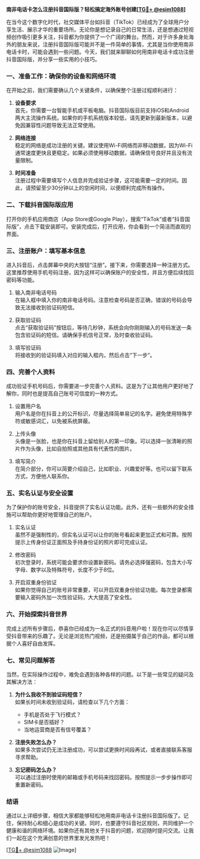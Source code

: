**南非电话卡怎么注册抖音国际版？轻松搞定海外账号创建[[TG💪+ @esim1088](https://t.me/s/esim1088)]**

在当今这个数字化时代，社交媒体平台如抖音（TikTok）已经成为了全球用户分享生活、展示才华的重要场所。无论你是想记录自己的日常生活，还是想通过短视频创作吸引更多关注，抖音都为你提供了一个广阔的舞台。然而，对于许多身处海外的朋友来说，注册抖音国际版可能并不是一件简单的事情，尤其是当你使用南非电话卡时，可能会遇到一些问题。今天，我们就来聊聊如何用南非电话卡成功注册抖音国际版，并分享一些实用的小技巧。

### 一、准备工作：确保你的设备和网络环境

在开始之前，我们需要确认几个关键条件，以确保整个注册过程顺利进行：

1. **设备要求**  
   首先，你需要一台智能手机或平板电脑。抖音国际版目前支持iOS和Android两大主流操作系统。如果你的手机系统版本较低，请先更新到最新版本，以避免因兼容性问题导致无法正常使用。

2. **网络连接**  
   稳定的网络是成功注册的关键。建议使用Wi-Fi网络而非移动数据，因为Wi-Fi通常速度更快且更稳定。如果必须使用移动数据，请确保信号良好并且没有流量限制。

3. **时间准备**  
   注册过程中需要填写个人信息并完成验证步骤，这可能需要一定的时间。因此，请预留至少30分钟以上的空闲时间，以便顺利完成所有操作。

### 二、下载抖音国际版应用

打开你的手机应用商店（App Store或Google Play），搜索“TikTok”或者“抖音国际版”，点击下载安装即可。安装完成后，打开应用，你会看到一个简洁而直观的界面。

### 三、注册账户：填写基本信息

进入抖音后，点击屏幕中央的大按钮“注册”。接下来，你需要选择一种注册方式。这里推荐使用手机号码注册，因为这样可以确保账户的安全性，并且方便后续找回密码等功能。

1. 输入南非电话号码  
   在输入框中填入你的南非电话号码。注意检查号码是否正确，错误的号码会导致无法接收到验证码短信。

2. 获取验证码  
   点击“获取验证码”按钮后，等待几秒钟，系统会向你刚刚输入的号码发送一条包含验证码的短信。请确保手机信号正常，及时查收验证码。

3. 填写验证码  
   将接收到的验证码填入对应的输入框内，然后点击“下一步”。

### 四、完善个人资料

成功验证手机号码后，你需要进一步完善个人资料。这是为了让其他用户更好地了解你，同时也是提高自己账号可信度的一种方式。

1. 设置用户名  
   用户名是你在抖音上的公开标识，尽量选择简单易记的名字。避免使用特殊字符或敏感词汇，以免被系统屏蔽。

2. 上传头像  
   头像是一张脸，也是你在抖音上留给别人的第一印象。可以选择一张清晰的照片作为头像，比如自拍照或其他具有代表性的图片。

3. 填写简介  
   在简介部分，你可以简要介绍自己，比如职业、兴趣爱好等。也可以留下联系方式，方便他人联系你。

### 五、实名认证与安全设置

为了保护你的账号安全，抖音提供了实名认证功能。此外，还有一些额外的安全措施可以帮助你更好地管理自己的账户。

1. 实名认证  
   虽然不是强制性的，但实名认证可以让你的账号看起来更加正式和可靠。按照提示上传身份证正面照及手持身份证的照片即可完成认证。

2. 修改密码  
   初次登录时，系统可能会要求你设置新密码。请务必选择强密码，包含大小写字母、数字以及特殊符号，长度不少于8位。

3. 开启双重身份验证  
   如果你觉得自己的账号非常重要，可以开启双重身份验证功能。每次登录都需要输入密码外加一次性验证码，大大提高了安全性。

### 六、开始探索抖音世界

完成上述所有步骤后，恭喜你已经成为一名正式的抖音用户啦！现在你可以尽情享受抖音带来的乐趣了。无论是浏览热门视频，还是拍摄属于自己的作品，都可以根据个人喜好自由发挥。

### 七、常见问题解答

当然，在实际操作过程中，难免会遇到各种各样的问题。以下是一些常见的疑问及其解决方法：

1. **为什么我收不到验证码短信？**  
   如果长时间未收到验证码，请检查以下几个方面：
   - 手机是否处于飞行模式？
   - SIM卡是否插好？
   - 当地运营商是否有信号覆盖？

2. **注册失败怎么办？**  
   如果多次尝试仍无法注册成功，可以尝试更换时间段再试，或者直接联系客服寻求帮助。

3. **忘记密码怎么办？**  
   可以通过注册时使用的邮箱或手机号码来找回密码。按照提示一步步操作即可重置新密码。

### 结语

通过以上详细步骤，相信大家都能够轻松地用南非电话卡注册抖音国际版了。记住，保持耐心和细心是成功的关键。同时，也要遵守抖音社区规则，共同维护一个健康和谐的网络环境。如果你还有其他关于抖音的问题，欢迎随时提问交流。让我们一起在这个充满创意的世界里发光发热吧！

[[TG💪+ @esim1088](https://t.me/s/esim1088) ![Image](https://i.postimg.cc/4NQfJmqS/Snipaste-2025-05-13-00-14-12.png)]